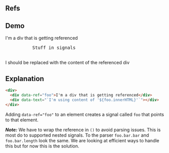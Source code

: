 ## Refs

## Demo

<div>
     <div data-ref="foo">I'm a div that is getting referenced</div>
     <pre
          class="code"
          data-text="ctx.signals.JSON()"
     >
          Stuff in signals
     </pre>
     <div class="card bg-primary text-primary-content">
          <div class="card-body">
               <div class="card-title" data-text="`I'm using content of '${foo.innerHTML}'`">
                    I should be replaced with the content of the referenced div
               </div>
          </div>
     </div>
</div>

## Explanation

```html
<div>
  <div data-ref="foo">I'm a div that is getting referenced</div>
  <div data-text="`I'm using content of '${foo.innerHTML}'`"></div>
</div>
```

Adding `data-ref="foo"` to an element creates a signal called `foo` that points to that element.

***Note:*** We have to wrap the reference in `()` to avoid parsing issues.  This is most do to supported nested signals.  To the parser `foo.bar.bar` and `foo.bar.length` look the same.  We are looking at efficient ways to handle this but for now this is the solution.
